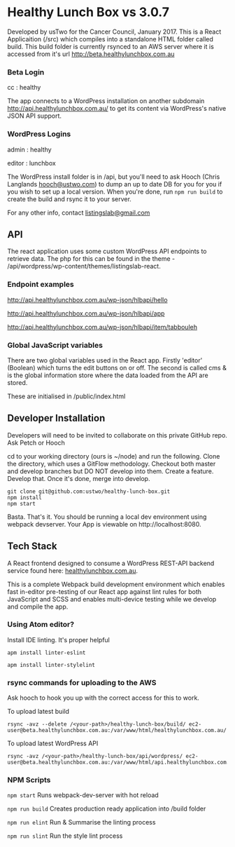# Healthy Lunch Box vs 3.0.7

Developed by usTwo for the Cancer Council, January 2017. This is a React Applicaition
(/src) which compiles into a standalone HTML folder called build. This build folder is
currently rsynced to an AWS server where it is accessed from it's url
http://beta.healthylunchbox.com.au

### Beta Login

cc : healthy

The app connects to a WordPress installation on another subdomain http://api.healthylunchbox.com.au/
to get its content via WordPress's native JSON API support.

### WordPress Logins

admin : healthy

editor : lunchbox

The WordPress install folder is in /api, but you'll need to ask Hooch (Chris Langlands <hooch@ustwo.com>)
to dump an up to date DB for you for you if you wish to set up a local version. When you're done, run ```npm run build``` to create the build and rsync it to your server.

For any other info, contact listingslab@gmail.com

## API
The react application uses some custom WordPress API endpoints to retrieve data. The php for this
can be found in the theme - /api/wordpress/wp-content/themes/listingslab-react.

### Endpoint examples
http://api.healthylunchbox.com.au/wp-json/hlbapi/hello

http://api.healthylunchbox.com.au/wp-json/hlbapi/app

http://api.healthylunchbox.com.au/wp-json/hlbapi/item/tabbouleh

### Global JavaScript variables
There are two global variables used in the React app. Firstly 'editor' (Boolean) which turns the edit buttons on or off. The second is called cms & is the global information store where the data loaded from the API are stored.

These are initialised in /public/index.html

## Developer Installation
Developers will need to be invited to collaborate on this private GitHub repo. Ask Petch or Hooch

cd to your working directory (ours is ~/node) and run the following. Clone the directory,
which uses a GitFlow methodology. Checkout both master and develop branches but DO NOT
develop into them. Create a feature. Develop that. Once it's done, merge into develop.

```
git clone git@github.com:ustwo/healthy-lunch-box.git
npm install
npm start
```

Basta. That's it. You should be running a local dev environment using webpack devserver. Your App is viewable on http://localhost:8080.

## Tech Stack

A React frontend designed to consume a WordPress REST-API backend service found here:
[healthylunchbox.com.au](http://api.healthylunchbox.com.au/).

This is a complete Webpack build development environment which enables fast in-editor pre-testing of our React app against lint rules for both JavaScript and SCSS and enables multi-device testing while we develop and compile the app.

### Using Atom editor?

Install IDE linting. It's proper helpful

```apm install linter-eslint```

```apm install linter-stylelint```

### rsync commands for uploading to the AWS

Ask hooch to hook you up with the correct access for this to work.

To upload latest build

```
rsync -avz --delete /<your-path>/healthy-lunch-box/build/ ec2-user@beta.healthylunchbox.com.au:/var/www/html/healthylunchbox.com.au/
```

To upload latest WordPress API

```
rsync -avz /<your-path>/healthy-lunch-box/api/wordpress/ ec2-user@beta.healthylunchbox.com.au:/var/www/html/api.healthylunchbox.com.au/
```

### NPM Scripts

```npm start```
Runs webpack-dev-server with hot reload

```npm run build```
Creates production ready application into /build folder

```npm run elint```
Run & Summarise the linting process

```npm run slint```
Run the style lint process
